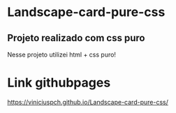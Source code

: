# Landscape-card-pure-css
## Projeto realizado com css puro
Nesse projeto utilizei html + css puro! 

# Link githubpages
https://viniciuspch.github.io/Landscape-card-pure-css/
